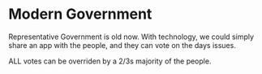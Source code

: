 # Modern Government

Representative Government is old now. With technology, we could simply share an app with the people, and they can vote on the days issues.

ALL votes can be overriden by a 2/3s majority of the people.